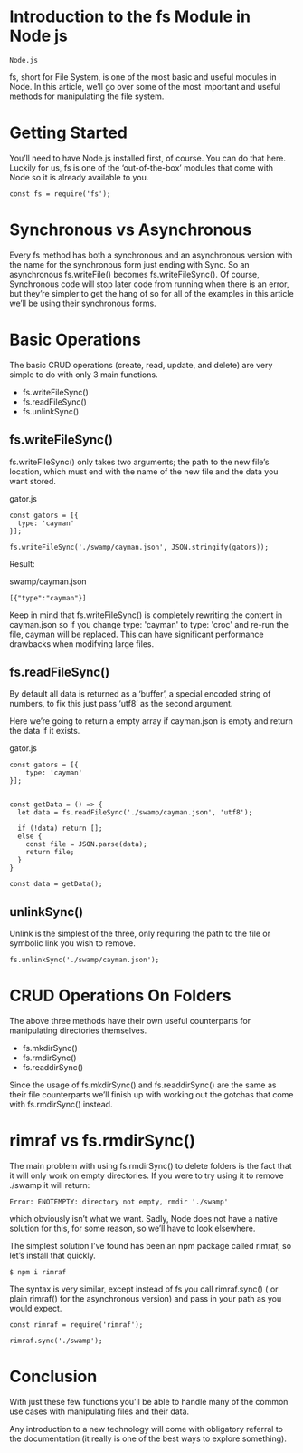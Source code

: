 # Introduction to the fs Module in Node js

```Node.js```

fs, short for File System, is one of the most basic and useful modules in Node. In this article, we’ll go over some of the most important and useful methods for manipulating the file system.


# Getting Started


You’ll need to have Node.js installed first, of course. You can do that here. Luckily for us, fs is one of the ‘out-of-the-box’ modules that come with Node so it is already available to you.


```
const fs = require('fs');

```


# Synchronous vs Asynchronous


Every fs method has both a synchronous and an asynchronous version with the name for the synchronous form just ending with Sync. So an asynchronous fs.writeFile() becomes fs.writeFileSync(). Of course, Synchronous code will stop later code from running when there is an error, but they’re simpler to get the hang of so for all of the examples in this article we’ll be using their synchronous forms.


# Basic Operations


The basic CRUD operations (create, read, update, and delete) are very simple to do with only 3 main functions.


- fs.writeFileSync()
- fs.readFileSync()
- fs.unlinkSync()

## fs.writeFileSync()


fs.writeFileSync() only takes two arguments; the path to the new file’s location, which must end with the name of the new file and the data you want stored.


gator.js
```
const gators = [{
  type: 'cayman'
}];

fs.writeFileSync('./swamp/cayman.json', JSON.stringify(gators));

```


Result:


swamp/cayman.json
```
[{"type":"cayman"}]

```


Keep in mind that fs.writeFileSync() is completely rewriting the content in cayman.json so if you change type: 'cayman' to type: 'croc' and re-run the file, cayman will be replaced. This can have significant performance drawbacks when modifying large files.


## fs.readFileSync()


By default all data is returned as a ‘buffer’, a special encoded string of numbers, to fix this just pass ‘utf8’ as the second argument.


Here we’re going to return a empty array if cayman.json is empty and return the data if it exists.


gator.js
```
const gators = [{
    type: 'cayman'
}];


const getData = () => {
  let data = fs.readFileSync('./swamp/cayman.json', 'utf8');

  if (!data) return [];
  else {
    const file = JSON.parse(data);
    return file;
  }
}

const data = getData();

```


## unlinkSync()


Unlink is the simplest of the three, only requiring the path to the file or symbolic link you wish to remove.


```
fs.unlinkSync('./swamp/cayman.json');

```


# CRUD Operations On Folders


The above three methods have their own useful counterparts for manipulating directories themselves.


- fs.mkdirSync()
- fs.rmdirSync()
- fs.readdirSync()

Since the usage of fs.mkdirSync() and fs.readdirSync() are the same as their file counterparts we’ll finish up with working out the gotchas that come with fs.rmdirSync() instead.


# rimraf vs fs.rmdirSync()


The main problem with using fs.rmdirSync() to delete folders is the fact that it will only work on empty directories. If you were to try using it to remove ./swamp it will return:


```
Error: ENOTEMPTY: directory not empty, rmdir './swamp'

```


which obviously isn’t what we want. Sadly, Node does not have a native solution for this, for some reason, so we’ll have to look elsewhere.


The simplest solution I’ve found has been an npm package called rimraf, so let’s install that quickly.


```
$ npm i rimraf

```


The syntax is very similar, except instead of fs you call rimraf.sync() ( or plain rimraf() for the asynchronous version) and pass in your path as you would expect.


```
const rimraf = require('rimraf');

rimraf.sync('./swamp');

```


# Conclusion


With just these few functions you’ll be able to handle many of the common use cases with manipulating files and their data.


Any introduction to a new technology will come with obligatory referral to the documentation (it really is one of the best ways to explore something).


